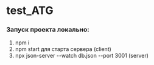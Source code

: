 # test_ATG
### Запуск проекта локально:

1. npm i
2. npm start для старта сервера (client)
3. npx json-server --watch db.json --port 3001 (server)
